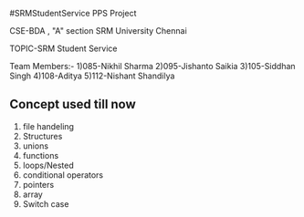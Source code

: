 #SRMStudentService
PPS Project 

CSE-BDA , "A" section
SRM University Chennai

TOPIC-SRM Student Service



Team Members:-
1)085-Nikhil Sharma
2)095-Jishanto Saikia
3)105-Siddhan Singh
4)108-Aditya
5)112-Nishant Shandilya


Concept used till now
-
1) file handeling
2) Structures
3) unions
4) functions
5) loops/Nested
6) conditional operators
7) pointers
8) array
9) Switch case
